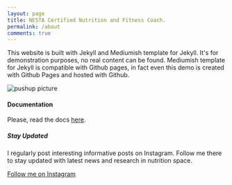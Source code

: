 ```yaml
---
layout: page
title: NESTA Certified Nutrition and Fitness Coach. 
permalink: /about
comments: true
---
```


<div class="row justify-content-between">
<div class="col-md-8 pr-5">

<p>This website is built with Jekyll and Mediumish template for Jekyll. It's for demonstration purposes, no real content can be found. Mediumish template for Jekyll is compatible with Github pages, in fact even this demo is created with Github Pages and hosted with Github.</p>

<p class="mb-5"><img class="shadow-lg" src="{{site.baseurl}}/assets/images/workout.png" alt="pushup picture" /></p>
<h4>Documentation</h4>

<p>Please, read the docs <a href="https://bootstrapstarter.com/bootstrap-templates/template-mediumish-bootstrap-jekyll/">here</a>.</p>

</div>

<div class="col-md-4">

<div class="sticky-top sticky-top-80">
<h5>Stay Updated</h5>

<p>I regularly post interesting informative posts on Instagram. Follow me there to stay updated with latest news and research in nutrition space. </p>

<a target="_blank" href="https://www.instagram.com/caloriesqueen" class="btn btn-danger">Follow me on Instagram</a> 

</div>
</div>
</div>

